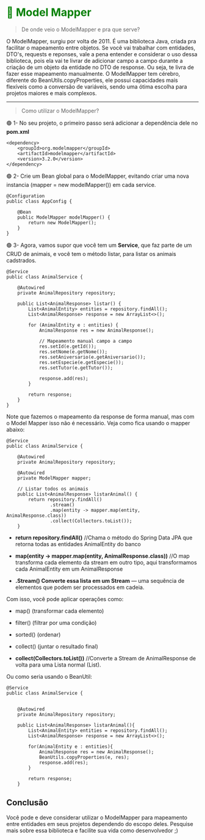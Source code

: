 # <span style="color:green;">💼 **Model Mapper**</span>

> De onde veio o ModelMapper e pra que serve?

O ModelMapper, surgiu por volta de 2011. É uma biblioteca Java, criada pra facilitar o mapeamento entre objetos.
Se você vai trabalhar com entidades, DTO's, requests e reponses, vale a pena entender e considerar o uso dessa biblioteca, pois ela vai te livrar de adicionar campo a campo durante a criação de um objeto da entidade no DTO de response. Ou seja, te livra de fazer esse mapeamento manualmente. O ModelMapper tem cérebro, diferente do  BeanUtils.copyProperties, ele possui capacidades mais flexíveis como a conversão de variáveis, sendo uma ótima escolha para projetos maiores e mais complexos.

---

> Como utilizar o ModelMapper?

🟢 1- No seu projeto, o primeiro passo será adicionar a dependência dele no **pom.xml**

```
<dependency>
    <groupId>org.modelmapper</groupId>
    <artifactId>modelmapper</artifactId>
    <version>3.2.0</version>
</dependency>

```


🟢 2- Crie um Bean global para o ModelMapper, evitando criar uma nova instancia (mapper = new modelMapper()) em cada service.

```
@Configuration
public class AppConfig {

    @Bean
    public ModelMapper modelMapper() {
        return new ModelMapper();
    }
}

```
🟢 3- Agora, vamos supor que você tem um **Service**, que faz parte de um CRUD de animais, e você tem o método listar, para listar os animais cadstrados.


```
@Service
public class AnimalService {

    @Autowired
    private AnimalRepository repository;

    public List<AnimalResponse> listar() {
        List<AnimalEntity> entities = repository.findAll();
        List<AnimalResponse> response = new ArrayList<>();

        for (AnimalEntity e : entities) {
            AnimalResponse res = new AnimalResponse();

            // Mapeamento manual campo a campo
            res.setId(e.getId());
            res.setNome(e.getNome());
            res.setAniversario(e.getAniversario());
            res.setEspecie(e.getEspecie());
            res.setTutor(e.getTutor());

            response.add(res);
        }

        return response;
    }
}

```

Note que fazemos o mapeamento da response de forma manual, mas com o Model Mapper isso não é necessário.
Veja como fica usando o mapper abaixo:

```
@Service
public class AnimalService {

    @Autowired
    private AnimalRepository repository;

    @Autowired
    private ModelMapper mapper;

    // Listar todos os animais
    public List<AnimalResponse> listarAnimal() {
        return repository.findAll()
                .stream() 
                .map(entity -> mapper.map(entity, AnimalResponse.class)) 
                .collect(Collectors.toList()); 
    }

```
-   **return repository.findAll()** //Chama o método do Spring Data JPA que retorna todas as entidades AnimalEntity do banco

-   **map(entity -> mapper.map(entity, AnimalResponse.class))** //O map transforma cada elemento da stream em outro tipo, aqui transformamos cada AnimalEntity em um AnimalResponse

-   **.Stream() Converte essa lista em um Stream** — uma sequência de elementos que podem ser processados em cadeia.

Com isso, você pode aplicar operações como:

-   map() (transformar cada elemento)

-   filter() (filtrar por uma condição)

-   sorted() (ordenar)

-   collect() (juntar o resultado final)


-   **collect(Collectors.toList())** //Converte a Stream de AnimalResponse de volta para uma Lista normal (List<AnimalResponse>).


Ou como seria usando o BeanUtil:


```
@Service
public class AnimalService {


    @Autowired
    private AnimalRepository repository;

    public List<AnimalResponse> listarAnimal(){
        List<AnimalEntity> entities = repository.findAll();
        List<AnimalResponse> response = new ArrayList<>();

        for(AnimalEntity e : entities){
            AnimalResponse res = new AnimalResponse();
            BeanUtils.copyProperties(e, res);
            response.add(res);
        }

        return response;
    }

```

## Conclusão

Você pode e deve considerar utilizar o ModelMapper para mapeamento entre entidades em seus projetos dependendo do escopo deles.
Pesquise mais sobre essa biblioteca e facilite sua vida como desenvolvedor ;)
